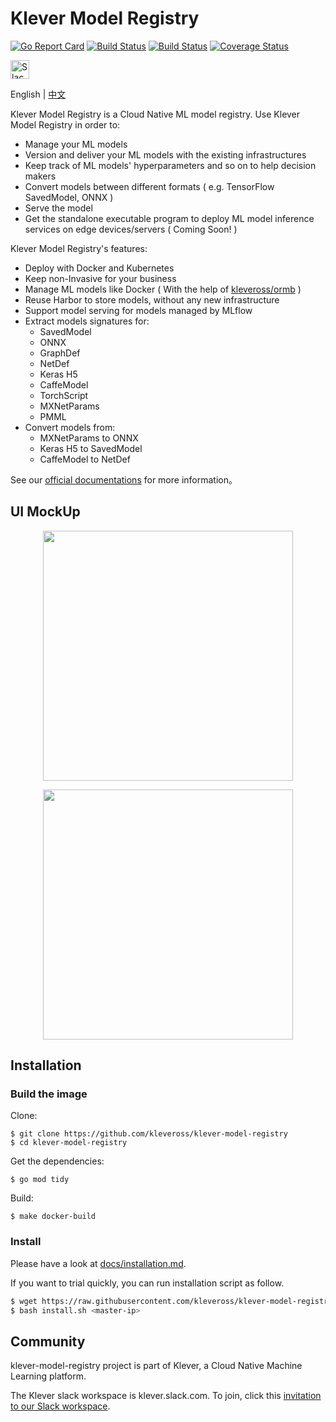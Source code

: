 # Klever Model Registry

[![Go Report Card](https://goreportcard.com/badge/github.com/kleveross/klever-model-registry)](https://goreportcard.com/report/github.com/kleveross/klever-model-registry)
[![Build Status](https://github.com/kleveross/klever-model-registry/workflows/UnitTest/badge.svg
)](https://github.com/kleveross/klever-model-registry/actions?query=workflow%3AUnitTest)
[![Build Status](https://github.com/kleveross/klever-model-registry/workflows/E2ETest/badge.svg
)](https://github.com/kleveross/klever-model-registry/actions?query=workflow%3AE2ETest)
[![Coverage Status](https://coveralls.io/repos/github/kleveross/klever-model-registry/badge.svg?branch=master)](https://coveralls.io/github/kleveross/klever-model-registry?branch=master)

<a href="https://join.slack.com/t/kleveross/shared_invite/zt-g0eoiyq9-9OwiI7c__oV79bh_94MyTw">
    <img src="https://cdn.brandfolder.io/5H442O3W/as/pl546j-7le8zk-5guop3/Slack_RGB.png" alt="Slack" height =30px/></a>

English | [中文](./README_zh.md)

Klever Model Registry is a Cloud Native ML model registry. Use Klever Model Registry in order to:

- Manage your ML models
- Version and deliver your ML models with the existing infrastructures
- Keep track of ML models' hyperparameters and so on to help decision makers
- Convert models between different formats ( e.g. TensorFlow SavedModel, ONNX )
- Serve the model
- Get the standalone executable program to deploy ML model inference services on edge devices/servers ( Coming Soon! )

Klever Model Registry's features:

- Deploy with Docker and Kubernetes
- Keep non-Invasive for your business
- Manage ML models like Docker ( With the help of [kleveross/ormb](https://github.com/kleveross/ormb) )
- Reuse Harbor to store models, without any new infrastructure
- Support model serving for models managed by MLflow
- Extract models signatures for:
    - SavedModel
    - ONNX
    - GraphDef
    - NetDef
    - Keras H5
    - CaffeModel
    - TorchScript
    - MXNetParams
    - PMML
- Convert models from:
    - MXNetParams to ONNX
    - Keras H5 to SavedModel
    - CaffeModel to NetDef

See our [official documentations](/docs/README.md) for more information。

## UI MockUp

<p align="center">
<img src="docs/images/model.png" height="400">
</p>

<p align="center">
<img src="docs/images/conversion.png" height="400">
</p>

## Installation

### Build the image

Clone:

```
$ git clone https://github.com/kleveross/klever-model-registry
$ cd klever-model-registry
```

Get the dependencies:

```
$ go mod tidy
```

Build:

```
$ make docker-build
```

### Install

Please have a look at [docs/installation.md](docs/installation.md).

If you want to trial quickly, you can run installation script as follow.

```bash
$ wget https://raw.githubusercontent.com/kleveross/klever-model-registry/master/scripts/installation/install.sh
$ bash install.sh <master-ip>
```

## Community

klever-model-registry project is part of Klever, a Cloud Native Machine Learning platform.

The Klever slack workspace is klever.slack.com. To join, click this [invitation to our Slack workspace](https://join.slack.com/t/kleveross/shared_invite/zt-g0eoiyq9-9OwiI7c__oV79bh_94MyTw).

